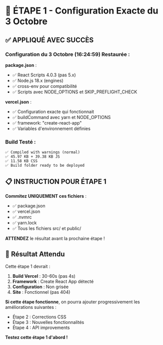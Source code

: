 # 🎯 ÉTAPE 1 - Configuration Exacte du 3 Octobre

## ✅ APPLIQUÉ AVEC SUCCÈS

### Configuration du 3 Octobre (16:24:59) Restaurée :

**package.json** :
- ✅ React Scripts 4.0.3 (pas 5.x)
- ✅ Node.js 18.x (engines)  
- ✅ cross-env pour compatibilité
- ✅ Scripts avec NODE_OPTIONS et SKIP_PREFLIGHT_CHECK

**vercel.json** :
- ✅ Configuration exacte qui fonctionnait
- ✅ buildCommand avec yarn et NODE_OPTIONS
- ✅ framework: "create-react-app"
- ✅ Variables d'environnement définies

### Build Testé :
```
✅ Compiled with warnings (normal)
✅ 45.97 KB + 39.38 KB JS
✅ 11.58 KB CSS  
✅ Build folder ready to be deployed
```

## 📋 INSTRUCTION POUR ÉTAPE 1

**Commitez UNIQUEMENT ces fichiers** :
- ✅ package.json
- ✅ vercel.json  
- ✅ .nvmrc
- ✅ yarn.lock
- ✅ Tous les fichiers src/ et public/

**ATTENDEZ** le résultat avant la prochaine étape !

## 🎯 Résultat Attendu

Cette étape 1 devrait :
1. **Build Vercel** : 30-60s (pas 4s)
2. **Framework** : Create React App détecté
3. **Configuration** : Non grisée 
4. **Site** : Fonctionnel (pas 404)

**Si cette étape fonctionne**, on pourra ajouter progressivement les améliorations suivantes :
- Étape 2 : Corrections CSS
- Étape 3 : Nouvelles fonctionnalités  
- Étape 4 : API improvements

**Testez cette étape 1 d'abord !**